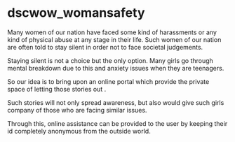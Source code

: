 # dscwow_womansafety
Many women of our nation have faced some kind of harassments or any kind of physical abuse at any stage in their life. Such women of our nation are often told to stay silent in order not to face societal judgements.​

Staying silent is not a choice but the only option. Many girls go through mental breakdown due to this and anxiety issues when they are teenagers.​

So our idea is to bring upon an online portal which provide the private space of letting those stories out .​

Such stories will not only spread awareness, but also would give such girls company of those who are facing similar issues.​

Through this, online assistance can be provided to the user by keeping their id completely anonymous from the outside world.​

​
